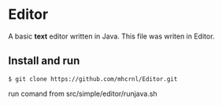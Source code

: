 Editor
======
A basic **text** editor written in Java. This file was writen in Editor.

## Install and run

```
$ git clone https://github.com/mhcrnl/Editor.git
```
run comand from src/simple/editor/runjava.sh

